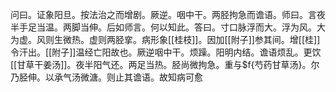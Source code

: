 问曰。证象阳旦。按法治之而增剧。厥逆。咽中干。两胫拘急而谵语。师曰。言夜半手足当温。两脚当伸。后如师言。何以知此。答曰。寸口脉浮而大。浮为风。大为虚。风则生微热。虚则两胫挛。病形象[[桂枝]]。因加[[附子]]参其间。增[[桂]]令汗出。[[附子]]温经亡阳故也。厥逆咽中干。烦躁。阳明内结。谵语烦乱。更饮[[甘草干姜汤]]。夜半阳气还。两足当热。胫尚微拘急。重与$f{芍药甘草汤}。尔乃胫伸。以承气汤微溏。则止其谵语。故知病可愈